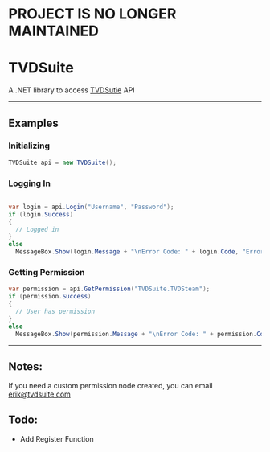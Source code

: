 # PROJECT IS NO LONGER MAINTAINED

# TVDSuite
A .NET library to access [TVDSutie](https://TVDSuite.com/) API
- - -

## Examples

### Initializing
```cs
TVDSuite api = new TVDSuite();
```

### Logging In
```cs

var login = api.Login("Username", "Password");
if (login.Success)
{
  // Logged in
}
else
  MessageBox.Show(login.Message + "\nError Code: " + login.Code, "Error", MessageBoxButtons.OK, MessageBoxIcon.Error);
```

### Getting Permission
```cs
var permission = api.GetPermission("TVDSuite.TVDSteam");
if (permission.Success)
{
  // User has permission
}
else
  MessageBox.Show(permission.Message + "\nError Code: " + permission.Code, "Error", MessageBoxButtons.OK, MessageBoxIcon.Error);
```
- - -

## Notes:
If you need a custom permission node created, you can email erik@tvdsuite.com

## Todo:
 - Add Register Function
